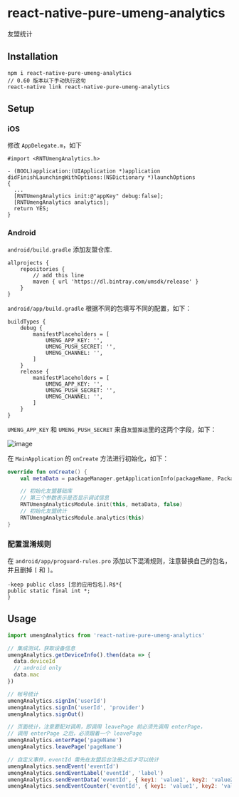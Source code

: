 # react-native-pure-umeng-analytics

友盟统计

## Installation

```
npm i react-native-pure-umeng-analytics
// 0.60 版本以下手动执行这句
react-native link react-native-pure-umeng-analytics
```

## Setup

### iOS

修改 `AppDelegate.m`，如下

```oc
#import <RNTUmengAnalytics.h>

- (BOOL)application:(UIApplication *)application didFinishLaunchingWithOptions:(NSDictionary *)launchOptions
{
  ...
  [RNTUmengAnalytics init:@"appKey" debug:false];
  [RNTUmengAnalytics analytics];
  return YES;
}
```

### Android

`android/build.gradle` 添加友盟仓库.

```
allprojects {
    repositories {
        // add this line
        maven { url 'https://dl.bintray.com/umsdk/release' }
    }
}
```

`android/app/build.gradle` 根据不同的包填写不同的配置，如下：

```
buildTypes {
    debug {
        manifestPlaceholders = [
            UMENG_APP_KEY: '',
            UMENG_PUSH_SECRET: '',
            UMENG_CHANNEL: '',
        ]
    }
    release {
        manifestPlaceholders = [
            UMENG_APP_KEY: '',
            UMENG_PUSH_SECRET: '',
            UMENG_CHANNEL: '',
        ]
    }
}
```

`UMENG_APP_KEY` 和 `UMENG_PUSH_SECRET` 来自`友盟推送`里的这两个字段，如下：

![image](https://user-images.githubusercontent.com/2732303/77606227-ded8b680-6f51-11ea-9aa4-0378e79deaa7.png)

在 `MainApplication` 的 `onCreate` 方法进行初始化，如下：

```kotlin
override fun onCreate() {
    val metaData = packageManager.getApplicationInfo(packageName, PackageManager.GET_META_DATA).metaData

    // 初始化友盟基础库
    // 第三个参数表示是否显示调试信息
    RNTUmengAnalyticsModule.init(this, metaData, false)
    // 初始化友盟统计
    RNTUmengAnalyticsModule.analytics(this)
}
```

### 配置混淆规则

在 `android/app/proguard-rules.pro` 添加以下混淆规则，注意替换自己的包名，并且删掉 `[` 和 `]`。

```
-keep public class [您的应用包名].R$*{
public static final int *;
}
```

## Usage

```js
import umengAnalytics from 'react-native-pure-umeng-analytics'

// 集成测试，获取设备信息
umengAnalytics.getDeviceInfo().then(data => {
  data.deviceId
  // android only
  data.mac
})

// 帐号统计
umengAnalytics.signIn('userId')
umengAnalytics.signIn('userId', 'provider')
umengAnalytics.signOut()

// 页面统计，注意要配对调用，即调用 leavePage 前必须先调用 enterPage，
// 调用 enterPage 之后，必须跟着一个 leavePage
umengAnalytics.enterPage('pageName')
umengAnalytics.leavePage('pageName')

// 自定义事件，eventId 需先在友盟后台注册之后才可以统计
umengAnalytics.sendEvent('eventId')
umengAnalytics.sendEventLabel('eventId', 'label')
umengAnalytics.sendEventData('eventId', { key1: 'value1', key2: 'value2' })
umengAnalytics.sendEventCounter('eventId', { key1: 'value1', key2: 'value2' }, 1)
```
